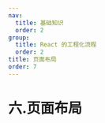 ```yaml
---
nav:
  title: 基础知识
  order: 2
group:
  title: React 的工程化流程
  order: 2
title: 页面布局
order: 7
---
```


# 六.页面布局
